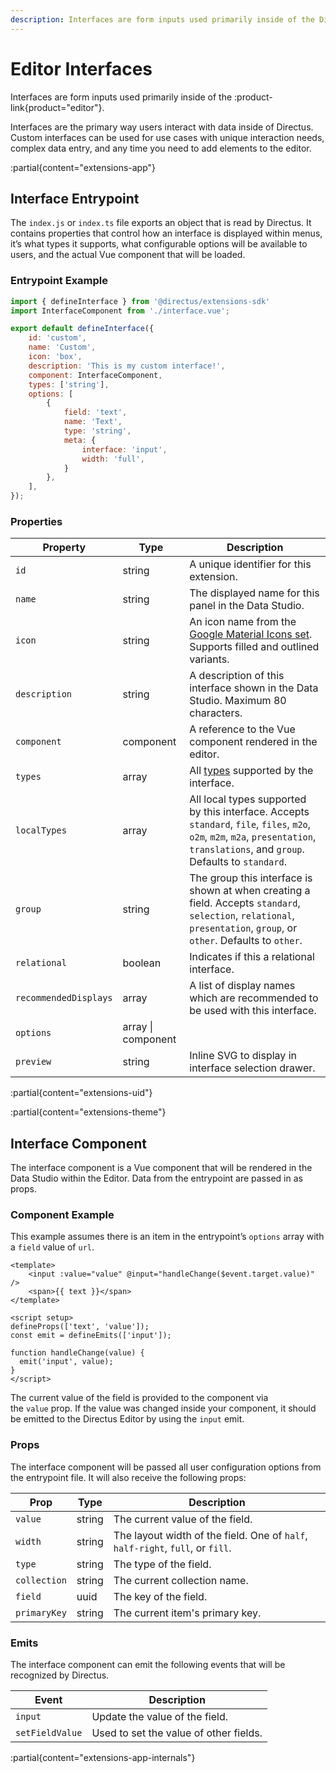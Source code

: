 ```yaml
---
description: Interfaces are form inputs used primarily inside of the Directus Editor.
---
```


# Editor Interfaces

Interfaces are form inputs used primarily inside of the :product-link{product="editor"}.

Interfaces are the primary way users interact with data inside of Directus. Custom interfaces can be used for use cases with unique interaction needs, complex data entry, and any time you need to add elements to the editor.

<!-- TODO: Image -->

:partial{content="extensions-app"}

## Interface Entrypoint

The `index.js` or `index.ts` file exports an object that is read by Directus. It contains properties that control how an interface is displayed within menus, it’s what types it supports, what configurable options will be available to users, and the actual Vue component that will be loaded.

### Entrypoint Example

```js
import { defineInterface } from '@directus/extensions-sdk'
import InterfaceComponent from './interface.vue';

export default defineInterface({
	id: 'custom',
	name: 'Custom',
	icon: 'box',
	description: 'This is my custom interface!',
	component: InterfaceComponent,
	types: ['string'],
	options: [
		{
			field: 'text',
			name: 'Text',
			type: 'string',
			meta: {
				interface: 'input',
				width: 'full',
			}
		},
	],
});
```

### Properties

| Property              | Type               | Description                                                                                                                                                                        |
| --------------------- | ------------------ | ---------------------------------------------------------------------------------------------------------------------------------------------------------------------------------- |
| `id`                  | string             | A unique identifier for this extension.                                                                                                                                            |
| `name`                | string             | The displayed name for this panel in the Data Studio.                                                                                                                              |
| `icon`                | string             | An icon name from the [Google Material Icons set](https://fonts.google.com/icons). Supports filled and outlined variants.                                                          |
| `description`         | string             | A description of this interface shown in the Data Studio. Maximum 80 characters.                                                                                                   |
| `component`           | component          | A reference to the Vue component rendered in the editor.                                                                                                                           |
| `types`               | array              | All [types](/data-modeling/fields) supported by the interface.                                                                                                                     |
| `localTypes`          | array              | All local types supported by this interface. Accepts `standard`, `file`, `files`, `m2o`, `o2m`, `m2m`, `m2a`, `presentation`, `translations`, and `group`. Defaults to `standard`. |
| `group`               | string             | The group this interface is shown at when creating a field. Accepts `standard`, `selection`, `relational`, `presentation`, `group`, or `other`. Defaults to `other`.               |
| `relational`          | boolean            | Indicates if this a relational interface.                                                                                                                                          |
| `recommendedDisplays` | array              | A list of display names which are recommended to be used with this interface.                                                                                                      |
| `options`             | array \| component |                                                                                                                                                                                    | When an array, options contains user-configurable fields that are set when creating or editing the interface.
| `preview`             | string             | Inline SVG to display in interface selection drawer.                                                                                                                               |

:partial{content="extensions-uid"}

:partial{content="extensions-theme"}

## Interface Component

The interface component is a Vue component that will be rendered in the Data Studio within the Editor. Data from the entrypoint are passed in as props.

### Component Example

This example assumes there is an item in the entrypoint’s `options` array with a `field` value of `url`.

```vue
<template>
	<input :value="value" @input="handleChange($event.target.value)" />
	<span>{{ text }}</span>
</template>

<script setup>
defineProps(['text', 'value']);
const emit = defineEmits(['input']);

function handleChange(value) {
  emit('input', value);
}
</script>
```

The current value of the field is provided to the component via the `value` prop. If the value was changed inside your component, it should be emitted to the Directus Editor by using the `input` emit.

### Props

The interface component will be passed all user configuration options from the entrypoint file. It will also receive the following props: 

| Prop         | Type   | Description                                                                    |
| ------------ | ------ | ------------------------------------------------------------------------------ |
| `value`      | string | The current value of the field.                                                |
| `width`      | string | The layout width of the field. One of `half`, `half-right`, `full`, or `fill`. |
| `type`       | string | The type of the field.                                                         |
| `collection` | string | The current collection name.                                                   |
| `field`      | uuid   | The key of the field.                                                          |
| `primaryKey` | string | The current item's primary key.                                                |

### Emits

The interface component can emit the following events that will be recognized by Directus.

| Event           | Description                            |
| --------------- | -------------------------------------- |
| `input`         | Update the value of the field.         |
| `setFieldValue` | Used to set the value of other fields. |

:partial{content="extensions-app-internals"}
